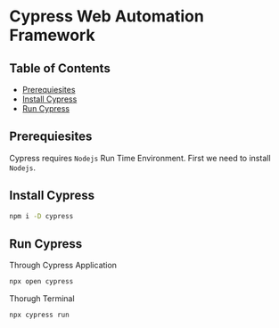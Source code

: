 # Cypress Web Automation Framework

## Table of Contents

- [Prerequiesites](#prerequiesites)
- [Install Cypress](#install-cypress)
- [Run Cypress](#run-cypress)

## Prerequiesites

Cypress requires `Nodejs` Run Time Environment. First we need to install `Nodejs`.

## Install Cypress

```bash
npm i -D cypress
```

## Run Cypress

Through Cypress Application
```bash
npx open cypress
```

Thorugh Terminal
```bash
npx cypress run
```